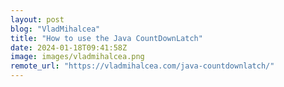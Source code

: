 ```yaml
---
layout: post
blog: "VladMihalcea"
title: "How to use the Java CountDownLatch"
date: 2024-01-18T09:41:58Z
image: images/vladmihalcea.png
remote_url: "https://vladmihalcea.com/java-countdownlatch/"
---
```

